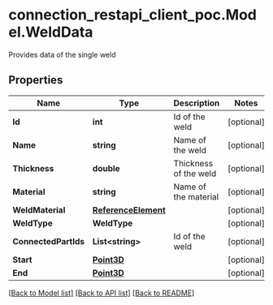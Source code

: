 # connection_restapi_client_poc.Model.WeldData
Provides data of the single weld

## Properties

Name | Type | Description | Notes
------------ | ------------- | ------------- | -------------
**Id** | **int** | Id of the weld | [optional] 
**Name** | **string** | Name of the weld | [optional] 
**Thickness** | **double** | Thickness of the weld | [optional] 
**Material** | **string** | Name of the material | [optional] 
**WeldMaterial** | [**ReferenceElement**](ReferenceElement.md) |  | [optional] 
**WeldType** | **WeldType** |  | [optional] 
**ConnectedPartIds** | **List&lt;string&gt;** | Id of the weld | [optional] 
**Start** | [**Point3D**](Point3D.md) |  | [optional] 
**End** | [**Point3D**](Point3D.md) |  | [optional] 

[[Back to Model list]](../README.md#documentation-for-models) [[Back to API list]](../README.md#documentation-for-api-endpoints) [[Back to README]](../README.md)

